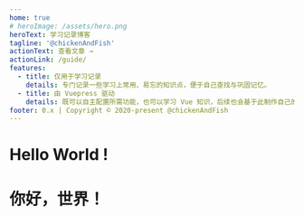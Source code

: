 ```yaml
---
home: true
# heroImage: /assets/hero.png
heroText: 学习记录博客
tagline: '@chickenAndFish'
actionText: 查看文章 →
actionLink: /guide/
features:
  - title: 仅用于学习记录
    details: 专门记录一些学习上常用、易忘的知识点，便于自己查找与巩固记忆。
  - title: 由 Vuepress 驱动
    details: 既可以自主配置所需功能，也可以学习 Vue 知识，后续也会基于此制作自己的主题。
footer: 0.x | Copyright © 2020-present @chickenAndFish
---
```


<!-- @format -->

# Hello World !
# 你好，世界！